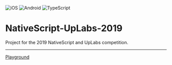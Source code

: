 [TypeScript]: https://img.shields.io/badge/TypeScript-%E2%9C%93-007ACC.svg?logo=TypeScript&logoColor=007ACC&labelColor=000000
[iOS]: https://img.shields.io/badge/ios-%E2%9C%93-949393.svg?logo=apple&logoColor=white
[Android]: https://img.shields.io/badge/android-%E2%9C%93-949393.svg?logo=android&logoColor=white

![iOS] ![Android] ![TypeScript]

# NativeScript-UpLabs-2019
Project for the 2019 NativeScript and UpLabs competition.

---

[Playground](https://play.nativescript.org/?template=play-tsc&id=3BRjBO&v=21)
